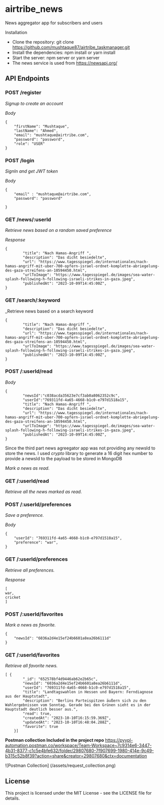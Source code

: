 # airtribe_news

News aggregator app for subscribers and users

Installation

- Clone the repository: git clone https://github.com/mushtaque87/airtribe_taskmanager.git
- Install the dependencies: npm install or yarn install
- Start the server: npm server or yarn server
- The news service is used from https://newsapi.org/

## API Endpoints

### POST /register

_Signup to create an account_

_Body_
```
{
    "firstName": "Mushtaque",
    "lastName": "Ahmed",
    "email": "mushtaque@airtribe.com",
    "password": "password",
    "role": "USER"
}
```

### POST /login

_SignIn and get JWT token_

_Body_
```
{
    "email" : "mushtaque@airtribe.com",
    "password": "password"

}
```

### GET /news/:userId

_Retrieve news based on a random saved preference_

_Response_

```
{
        "title": "Nach Hamas-Angriff ",
        "description": "Das dicht besiedelte",
        "url": "https://www.tagesspiegel.de/internationales/nach-hamas-angriff-mit-uber-700-opfern-israel-ordnet-komplette-abriegelung-des-gaza-streifens-an-10594450.html",
        "urlToImage": "https://www.tagesspiegel.de/images/sea-water-splash-following-h-following-israeli-strikes-in-gaza.jpeg",
        "publishedAt": "2023-10-09T14:45:00Z",
}

```

### GET /search/:keyword

_Retrieve news based on a search keyword

```
{
        "title": "Nach Hamas-Angriff ",
        "description": "Das dicht besiedelte",
        "url": "https://www.tagesspiegel.de/internationales/nach-hamas-angriff-mit-uber-700-opfern-israel-ordnet-komplette-abriegelung-des-gaza-streifens-an-10594450.html",
        "urlToImage": "https://www.tagesspiegel.de/images/sea-water-splash-following-h-following-israeli-strikes-in-gaza.jpeg",
        "publishedAt": "2023-10-09T14:45:00Z",
}
```

### POST /:userId/read

_Body_
```
{
        "newsId":"c038acda35623e7cf3ab0a8062352c9c",
        "userId":"769311fd-4a65-4668-b1c0-e797d1518a15",
        "title": "Nach Hamas-Angriff ",
        "description": "Das dicht besiedelte",
        "url": "https://www.tagesspiegel.de/internationales/nach-hamas-angriff-mit-uber-700-opfern-israel-ordnet-komplette-abriegelung-des-gaza-streifens-an-10594450.html",
        "urlToImage": "https://www.tagesspiegel.de/images/sea-water-splash-following-h-following-israeli-strikes-in-gaza.jpeg",
        "publishedAt": "2023-10-09T14:45:00Z",
}

```

Since the third part news agreegator app was not providing any newsId to store the news. I used _crypto_ library to generate a 16 digit hex number to provide a newsId to the payload to be stored in MongoDB

_Mark a news as read._

### GET /:userId/read

_Retrieve all the news marked as read._

### POST /:userId/preferences

_Save a preference._

_Body_
```
{
    "userId": "769311fd-4a65-4668-b1c0-e797d1518a15",
    "preference": "war",
}
```

### GET /:userId/preferences

_Retrieve all preferences._

_Response_
```
[
war,
cricket
]
```

### POST /:userId/favorites

_Mark a news as favorite._

```
{
    "newsId": "6036a2d4e15ef24b6601a8ea26b6111d"
}

```
### GET /:userId/favorites

_Retrieve all favorite news._

```
[ {
        "_id": "652578bf4d9446ab62e2b65c",
        "newsId": "6036a2d4e15ef24b6601a8ea26b6111d",
        "userId": "769311fd-4a65-4668-b1c0-e797d1518a15",
        "title": "Landtagswahlen in Hessen und Bayern: Ferndiagnose aus der Hauptstadt",
        "description": "Berlins Parteispitzen äußern sich zu den Wahlergebnissen vom Sonntag. Gerade bei den Grünen sieht es in der Hauptstadt deutlich besser aus.",
        "read": true,
        "createdAt": "2023-10-10T16:15:59.369Z",
        "updatedAt": "2023-10-10T16:48:04.288Z",
        "favorite": true
    }]
```

**Postman collection Included in the project repo**
https://pyypl-automation.postman.co/workspace/Team-Workspace~7c9314e6-3447-4b31-8377-c1c5e4bfe632/folder/29807680-7f907699-1980-414e-9c49-b315c52b8f39?action=share&creator=29807680&ctx=documentation

![Postman Collection]
(/assets/request_collection.png)

## License

This project is licensed under the MIT License - see the LICENSE file for details.
